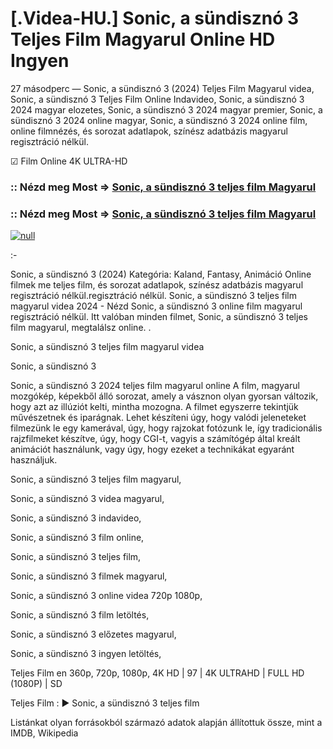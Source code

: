 # [.Videa-HU.] Sonic, a sündisznó 3 Teljes Film Magyarul Online HD Ingyen





27 másodperc — Sonic, a sündisznó 3 (2024) Teljes Film Magyarul videa, Sonic, a sündisznó 3 Teljes Film Online Indavideo, Sonic, a sündisznó 3 2024 magyar elozetes, Sonic, a sündisznó 3 2024 magyar premier, Sonic, a sündisznó 3 2024 online magyar, Sonic, a sündisznó 3 2024 online film, online filmnézés, és sorozat adatlapok, színész adatbázis magyarul regisztráció nélkül.

☑ Film Online 4K ULTRA-HD

### :: Nézd meg Most => [Sonic, a sündisznó 3 teljes film Magyarul](https://t.co/NN3pLnw9s4)

### :: Nézd meg Most => [Sonic, a sündisznó 3 teljes film Magyarul](https://t.co/NN3pLnw9s4)

[![null](https://static.wixstatic.com/media/855a25_043b5abeb4ae4d35ac003198e7fe56ed~mv2.gif)](https://t.co/NN3pLnw9s4)

:-

Sonic, a sündisznó 3 (2024) Kategória: Kaland, Fantasy, Animáció Online filmek me teljes film, és sorozat adatlapok, színész adatbázis magyarul regisztráció nélkül.regisztráció nélkül. Sonic, a sündisznó 3 teljes film magyarul videa 2024 - Nézd Sonic, a sündisznó 3 online film magyarul regisztráció nélkül. Itt valóban minden filmet, Sonic, a sündisznó 3 teljes film magyarul, megtalálsz online. .

Sonic, a sündisznó 3 teljes film magyarul videa

Sonic, a sündisznó 3

Sonic, a sündisznó 3 2024 teljes film magyarul online A film, magyarul mozgókép, képekből álló sorozat, amely a vásznon olyan gyorsan változik, hogy azt az illúziót kelti, mintha mozogna. A filmet egyszerre tekintjük művészetnek és iparágnak. Lehet készíteni úgy, hogy valódi jeleneteket filmezünk le egy kamerával, úgy, hogy rajzokat fotózunk le, így tradicionális rajzfilmeket készítve, úgy, hogy CGI-t, vagyis a számítógép által kreált animációt használunk, vagy úgy, hogy ezeket a technikákat egyaránt használjuk.

Sonic, a sündisznó 3 teljes film magyarul,

Sonic, a sündisznó 3 videa magyarul,

Sonic, a sündisznó 3 indavideo,

Sonic, a sündisznó 3 film online,

Sonic, a sündisznó 3 teljes film,

Sonic, a sündisznó 3 filmek magyarul,

Sonic, a sündisznó 3 online videa 720p 1080p,

Sonic, a sündisznó 3 film letöltés,

Sonic, a sündisznó 3 előzetes magyarul,

Sonic, a sündisznó 3 ingyen letöltés,

Teljes Film en 360p, 720p, 1080p, 4K HD | 97 | 4K ULTRAHD | FULL HD (1080P) | SD

Teljes Film : ► Sonic, a sündisznó 3 teljes film

Listánkat olyan forrásokból származó adatok alapján állítottuk össze, mint a IMDB, Wikipedia
